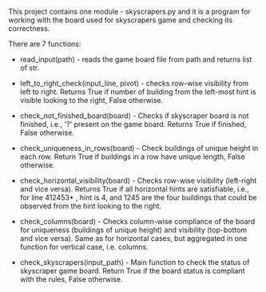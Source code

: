 This project contains one module -  skyscrapers.py and it is a program for
working with the board used for skyscrapers game and checking its correctness.

There are 7 functions:
- read_input(path) - reads the game board file from path and returns list of str.

- left_to_right_check(input_line, pivot) - checks row-wise visibility from
left to right. Returns True if number of building from the left-most hint is
visible looking to the right, False otherwise.

- check_not_finished_board(board) - Checks if skyscraper board is not finished, 
i.e., '?' present on the game board. Returns True if finished, False otherwise.

- check_uniqueness_in_rows(board) - Check buildings of unique height in each row.
Return True if buildings in a row have unique length, False otherwise.

- check_horizontal_visibility(board) - Checks row-wise visibility (left-right
and vice versa). Returns True if all horizontal hints are satisfiable, i.e.,
for line 412453* , hint is 4, and 1245 are the four buildings that could be
observed from the hint looking to the right.

- check_columns(board) - Checks column-wise compliance of the board for
uniqueness (buildings of unique height) and visibility (top-bottom and vice
versa). Same as for horizontal cases, but aggregated in one function for
vertical case, i.e. columns.

- check_skyscrapers(input_path) - Main function to check the status of skyscraper game board. Return True if the board status is compliant with the rules, False otherwise.